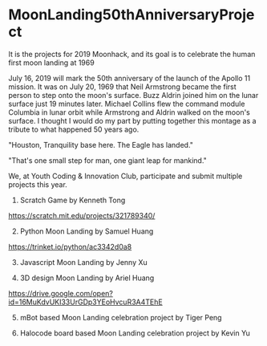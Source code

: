 # MoonLanding50thAnniversaryProject
It is the projects for 2019 Moonhack, and its goal is to celebrate the human first moon landing at 1969

July 16, 2019 will mark the 50th anniversary of the launch of the Apollo 11 mission. It was on July 20, 1969 that Neil Armstrong became the first person to step onto the moon's surface. Buzz Aldrin joined him on the lunar surface just 19 minutes later. Michael Collins flew the command module Columbia in lunar orbit while Armstrong and Aldrin walked on the moon's surface. I thought I would do my part by putting together this montage as a tribute to what happened 50 years ago.

"Houston, Tranquility base here. The Eagle has landed."

"That's one small step for man, one giant leap for mankind."

We, at Youth Coding & Innovation Club, participate and submit multiple projects this year.

1. Scratch Game              by   Kenneth Tong

https://scratch.mit.edu/projects/321789340/

2. Python Moon Landing       by   Samuel Huang

https://trinket.io/python/ac3342d0a8

3. Javascript Moon Landing   by   Jenny Xu

4. 3D design Moon Landing    by Ariel Huang 

https://drive.google.com/open?id=16MuKdvUKI33UrGDp3YEoHvcuR3A4TEhE

5. mBot based Moon Landing celebration project   by Tiger Peng

6. Halocode board based Moon Landing celebration project by Kevin Yu

